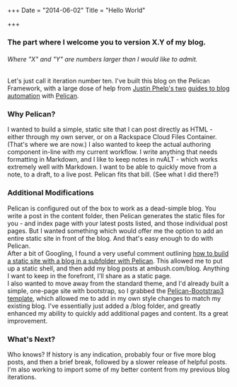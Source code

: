 +++
Date = "2014-06-02"
Title = "Hello World"

+++

### The part where I welcome you to version X.Y of my blog. 

###### Where "X" and "Y" are numbers larger than I would like to admit. 

Let's just call it iteration number ten. I've built this blog on the Pelican Framework, with a large dose of help from [Justin Phelp's two][1] [guides to blog automation][2] with [Pelican][3]. 

### Why Pelican? 

I wanted to build a simple, static site that I can post directly as HTML - either through my own server, or on a Rackspace Cloud Files Container. (That's where we are now.) I also wanted to keep the actual authoring component in-line with my current workflow. I write anything that needs formatting in Markdown, and I like to keep notes in nvALT - which works extremely well with Markdown. I want to be able to quickly move from a note, to a draft, to a live post. Pelican fits that bill. (See what I did there?)

### Additional Modifications

Pelican is configured out of the box to work as a dead-simple blog. You write a post in the content folder, then Pelican generates the static files for you - and index page with your latest posts listed, and those individual post pages. But I wanted something which would offer me the option to add an entire static site in front of the blog. And that's easy enough to do with Pelican.   
After a bit of Googling, I found a very useful comment outlining [how to build a static site with a blog in a subfolder with Pelican][4]. This allowed me to put up a static shell, and then add my blog posts at ambush.com/blog. Anything I want to keep in the forefront, I'll share as a static page.   
I also wanted to move away from the standard theme, and I'd already built a simple, one-page site with bootstrap, so I grabbed the [Pelican-Bootstrap3 template][5], which allowed me to add in my own style changes to match my existing blog. I've essentially just added a /blog folder, and greatly enhanced my ability to quickly add additional pages and content. Its a great improvement. 

### What's Next? 

Who knows? If history is any indication, probably four or five more blog posts, and then a brief break, followed by a slower release of helpful posts. I'm also working to import some of my better content from my previous blog iterations.


[1]: http://www.onitato.com/no-hassle-blog-automation.html
[2]: http://www.onitato.com/no-hassle-blog-automation-redux.html
[3]: http://blog.getpelican.com/
[4]: http://stackful-dev.com/static-site-jinja-pelican-shared-templates.html#comment-901669793
[5]: https://github.com/DandyDev/pelican-bootstrap3

